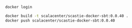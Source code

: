 ```bash
docker login
```

```bash
docker build -t scalacenter/scastie-docker-sbt:0.0.40 .
docker push scalacenter/scastie-docker-sbt:0.0.40
```
